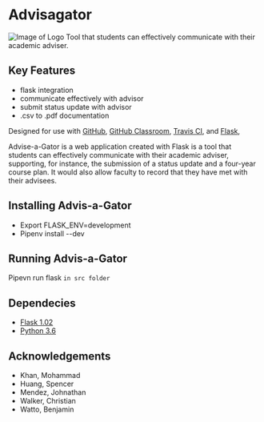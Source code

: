 # Advisagator
![Image of Logo](https://github.com/GatorEducator/advisagator/tree/master/.github/advisagator.png)
Tool that students can effectively communicate with their academic adviser.

## Key Features

* flask integration
* communicate effectively with advisor
* submit status update with advisor
* .csv to .pdf documentation

Designed for use with [GitHub](https://github.com/), [GitHub
Classroom](https://classroom.github.com/), [Travis CI](https://travis-ci.com/),
and [Flask](http://flask.pocoo.org/),

Advise-a-Gator is a web application created with Flask is a tool that students can effectively communicate with their academic adviser, supporting, for instance, the submission of a status update and a four-year course plan. It would also allow faculty to record that they have met with their advisees.


## Installing Advis-a-Gator
- Export FLASK_ENV=development
- Pipenv install --dev
## Running Advis-a-Gator
Pipevn run flask
`in src folder`

## Dependecies
- [Flask 1.02](http://flask.pocoo.org)
- [Python 3.6](https://www.python.org/downloads/release/python-360)
## Acknowledgements
- Khan, Mohammad
- Huang, Spencer
- Mendez, Johnathan
- Walker, Christian
- Watto, Benjamin
